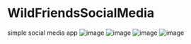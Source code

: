 # WildFriendsSocialMedia
simple social media app
![image](https://user-images.githubusercontent.com/61504647/187248518-328d1632-5412-4126-b45c-47cca981f1cc.png)
![image](https://user-images.githubusercontent.com/61504647/187249547-69173181-c983-4b09-9cb0-785626cfb43d.png)
![image](https://user-images.githubusercontent.com/61504647/187249305-3e103b78-b0ec-4043-b44d-6e900c95d7b7.png)
![image](https://user-images.githubusercontent.com/61504647/187251236-d38bf2a6-ebc9-45f6-90e6-16e288fce4e0.png)


